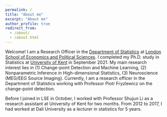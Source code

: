 ```yaml
---
permalink: /
title: "About me"
excerpt: "About me"
author_profile: true
redirect_from:
  - /about/
  - /about.html
---
```


Welcome! I am a Research Officer in the [Department of Statistics](https://www.lse.ac.uk/statistics) at [London School of Economics and Political Sciences](https://www.lse.ac.uk).
I completed my Ph.D. study in Statistics at [University of Kent](https://www.kent.ac.uk/mathematics-statistics-actuarial-science) in September 2021. My main research interest lies in (1) Change-point Detection and Machine Learning, (2) Nonparametric Inference in High-dimensional Statistics, (3) Neuroscience (MEG/EEG Source Imaging). Currently, I am a research officer in the Department of Statistics working with Professor Piotr Fryzlewicz on the change-point detection.

Before I joined in LSE in October, I worked with Professor Shujun Li as a research assistant at University of Kent for two months.   From 2012 to 2017, I had worked at Dali University as a lecturer in statistics for 5 years.
